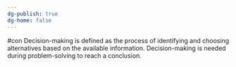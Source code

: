```yaml
---
dg-publish: true
dg-home: false
---
```

#con 
Decision-making is defined as the process of identifying and choosing alternatives based on the available information. Decision-making is needed during problem-solving to reach a conclusion.